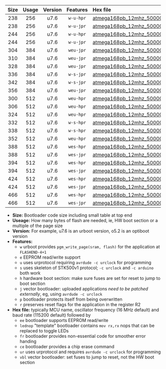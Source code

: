 |Size|Usage|Version|Features|Hex file|
|:-:|:-:|:-:|:-:|:--|
|238|256|u7.6|`w-u-hpr`|[atmega168pb_12mhz_500000bps_ur.hex](https://raw.githubusercontent.com/stefanrueger/urboot/main/atmega168pb_12mhz_500000bps_ur.hex)|
|238|256|u7.6|`w-u-jpr`|[atmega168pb_12mhz_500000bps_ur_vbl.hex](https://raw.githubusercontent.com/stefanrueger/urboot/main/atmega168pb_12mhz_500000bps_ur_vbl.hex)|
|244|256|u7.6|`w-u-hpr`|[atmega168pb_12mhz_500000bps_lednop_ur.hex](https://raw.githubusercontent.com/stefanrueger/urboot/main/atmega168pb_12mhz_500000bps_lednop_ur.hex)|
|244|256|u7.6|`w-u-jpr`|[atmega168pb_12mhz_500000bps_lednop_ur_vbl.hex](https://raw.githubusercontent.com/stefanrueger/urboot/main/atmega168pb_12mhz_500000bps_lednop_ur_vbl.hex)|
|304|384|u7.6|`weu-jpr`|[atmega168pb_12mhz_500000bps_ee_ur_vbl.hex](https://raw.githubusercontent.com/stefanrueger/urboot/main/atmega168pb_12mhz_500000bps_ee_ur_vbl.hex)|
|310|384|u7.6|`weu-jpr`|[atmega168pb_12mhz_500000bps_ee_lednop_ur_vbl.hex](https://raw.githubusercontent.com/stefanrueger/urboot/main/atmega168pb_12mhz_500000bps_ee_lednop_ur_vbl.hex)|
|328|384|u7.6|`weu-jpr`|[atmega168pb_12mhz_500000bps_ee_lednop_fr_ur_vbl.hex](https://raw.githubusercontent.com/stefanrueger/urboot/main/atmega168pb_12mhz_500000bps_ee_lednop_fr_ur_vbl.hex)|
|336|384|u7.6|`w-s-jpr`|[atmega168pb_12mhz_500000bps_vbl.hex](https://raw.githubusercontent.com/stefanrueger/urboot/main/atmega168pb_12mhz_500000bps_vbl.hex)|
|342|384|u7.6|`w-s-jpr`|[atmega168pb_12mhz_500000bps_lednop_vbl.hex](https://raw.githubusercontent.com/stefanrueger/urboot/main/atmega168pb_12mhz_500000bps_lednop_vbl.hex)|
|356|384|u7.6|`weu-jpr`|[atmega168pb_12mhz_500000bps_ee_lednop_fr_ce_ur_vbl.hex](https://raw.githubusercontent.com/stefanrueger/urboot/main/atmega168pb_12mhz_500000bps_ee_lednop_fr_ce_ur_vbl.hex)|
|300|512|u7.6|`weu-hpr`|[atmega168pb_12mhz_500000bps_ee_ur.hex](https://raw.githubusercontent.com/stefanrueger/urboot/main/atmega168pb_12mhz_500000bps_ee_ur.hex)|
|306|512|u7.6|`weu-hpr`|[atmega168pb_12mhz_500000bps_ee_lednop_ur.hex](https://raw.githubusercontent.com/stefanrueger/urboot/main/atmega168pb_12mhz_500000bps_ee_lednop_ur.hex)|
|324|512|u7.6|`weu-hpr`|[atmega168pb_12mhz_500000bps_ee_lednop_fr_ur.hex](https://raw.githubusercontent.com/stefanrueger/urboot/main/atmega168pb_12mhz_500000bps_ee_lednop_fr_ur.hex)|
|332|512|u7.6|`w-s-hpr`|[atmega168pb_12mhz_500000bps.hex](https://raw.githubusercontent.com/stefanrueger/urboot/main/atmega168pb_12mhz_500000bps.hex)|
|338|512|u7.6|`w-s-hpr`|[atmega168pb_12mhz_500000bps_lednop.hex](https://raw.githubusercontent.com/stefanrueger/urboot/main/atmega168pb_12mhz_500000bps_lednop.hex)|
|352|512|u7.6|`weu-hpr`|[atmega168pb_12mhz_500000bps_ee_lednop_fr_ce_ur.hex](https://raw.githubusercontent.com/stefanrueger/urboot/main/atmega168pb_12mhz_500000bps_ee_lednop_fr_ce_ur.hex)|
|388|512|u7.6|`wes-hpr`|[atmega168pb_12mhz_500000bps_ee.hex](https://raw.githubusercontent.com/stefanrueger/urboot/main/atmega168pb_12mhz_500000bps_ee.hex)|
|388|512|u7.6|`wes-jpr`|[atmega168pb_12mhz_500000bps_ee_vbl.hex](https://raw.githubusercontent.com/stefanrueger/urboot/main/atmega168pb_12mhz_500000bps_ee_vbl.hex)|
|394|512|u7.6|`wes-hpr`|[atmega168pb_12mhz_500000bps_ee_lednop.hex](https://raw.githubusercontent.com/stefanrueger/urboot/main/atmega168pb_12mhz_500000bps_ee_lednop.hex)|
|394|512|u7.6|`wes-jpr`|[atmega168pb_12mhz_500000bps_ee_lednop_vbl.hex](https://raw.githubusercontent.com/stefanrueger/urboot/main/atmega168pb_12mhz_500000bps_ee_lednop_vbl.hex)|
|424|512|u7.6|`wes-hpr`|[atmega168pb_12mhz_500000bps_ee_lednop_fr.hex](https://raw.githubusercontent.com/stefanrueger/urboot/main/atmega168pb_12mhz_500000bps_ee_lednop_fr.hex)|
|424|512|u7.6|`wes-jpr`|[atmega168pb_12mhz_500000bps_ee_lednop_fr_vbl.hex](https://raw.githubusercontent.com/stefanrueger/urboot/main/atmega168pb_12mhz_500000bps_ee_lednop_fr_vbl.hex)|
|466|512|u7.6|`wes-hpr`|[atmega168pb_12mhz_500000bps_ee_lednop_fr_ce.hex](https://raw.githubusercontent.com/stefanrueger/urboot/main/atmega168pb_12mhz_500000bps_ee_lednop_fr_ce.hex)|
|466|512|u7.6|`wes-jpr`|[atmega168pb_12mhz_500000bps_ee_lednop_fr_ce_vbl.hex](https://raw.githubusercontent.com/stefanrueger/urboot/main/atmega168pb_12mhz_500000bps_ee_lednop_fr_ce_vbl.hex)|

- **Size:** Bootloader code size including small table at top end
- **Useage:** How many bytes of flash are needed, ie, HW boot section or a multiple of the page size
- **Version:** For example, u7.6 is an urboot version, o5.2 is an optiboot version
- **Features:**
  + `w` urboot provides `pgm_write_page(sram, flash)` for the application at `FLASHEND-4+1`
  + `e` EEPROM read/write support
  + `u` uses urprotocol requiring `avrdude -c urclock` for programming
  + `s` uses skeleton of STK500v1 protocol; `-c urclock` and `-c arduino` both work
  + `h` hardware boot section: make sure fuses are set for reset to jump to boot section
  + `j` vector bootloader: uploaded applications *need to be patched externally*, eg, using `avrdude -c urclock`
  + `p` bootloader protects itself from being overwritten
  + `r` preserves reset flags for the application in the register R2
- **Hex file:** typically MCU name, oscillator frequency (16 MHz default) and baud rate (115200 default) followed by
  + `ee` bootloader supports EEPROM read/write
  + `lednop` "template" bootloader contains `mov rx,rx` nops that can be replaced to toggle LEDs
  + `fr` bootloader provides non-essential code for smoother error handing
  + `ce` bootloader provides a chip erase command
  + `ur` uses urprotocol and requires `avrdude -c urclock` for programming
  + `vbl` vector bootloader: set fuses to jump to reset, not the HW boot section
